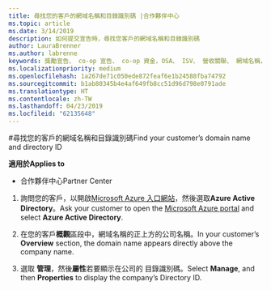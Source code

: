 ```yaml
---
title: 尋找您的客戶的網域名稱和目錄識別碼 |合作夥伴中心
ms.topic: article
ms.date: 3/14/2019
description: 如何提交宣告時，尋找您客戶的網域名稱和目錄識別碼
author: LauraBrenner
ms.author: labrenne
keywords: 獎勵宣告、 co-op 宣告、 co-op 資金，OSA、 ISV、 營收關聯、 網域名稱，目錄識別碼
ms.localizationpriority: medium
ms.openlocfilehash: 1a267de71c050ede872feaf6e1b24588fba74792
ms.sourcegitcommit: b1ab80345b4e4af649fb8cc51d96d798e0791ade
ms.translationtype: HT
ms.contentlocale: zh-TW
ms.lasthandoff: 04/23/2019
ms.locfileid: "62135648"
---
```

#<a name="find-your-customers-domain-name-and-directory-id"></a><span data-ttu-id="fac2b-104">尋找您的客戶的網域名稱和目錄識別碼</span><span class="sxs-lookup"><span data-stu-id="fac2b-104">Find your customer’s domain name and directory ID</span></span>

<span data-ttu-id="fac2b-105">**適用於**</span><span class="sxs-lookup"><span data-stu-id="fac2b-105">**Applies to**</span></span>

-  <span data-ttu-id="fac2b-106">合作夥伴中心</span><span class="sxs-lookup"><span data-stu-id="fac2b-106">Partner Center</span></span>

1.  <span data-ttu-id="fac2b-107">詢問您的客戶，以開啟[Microsoft Azure 入口網站](https://ms.portal.azure.com/#home)，然後選取**Azure Active Directory**。</span><span class="sxs-lookup"><span data-stu-id="fac2b-107">Ask your customer to open the [Microsoft Azure portal](https://ms.portal.azure.com/#home) and select **Azure Active Directory**.</span></span> 

2.  <span data-ttu-id="fac2b-108">在您的客戶**概觀**區段中，網域名稱的正上方的公司名稱。</span><span class="sxs-lookup"><span data-stu-id="fac2b-108">In your customer’s **Overview** section, the domain name appears directly above the company name.</span></span>  

3.  <span data-ttu-id="fac2b-109">選取 **管理**，然後**屬性**若要顯示在公司的 目錄識別碼。</span><span class="sxs-lookup"><span data-stu-id="fac2b-109">Select **Manage**, and then **Properties** to display the company’s Directory ID.</span></span>
